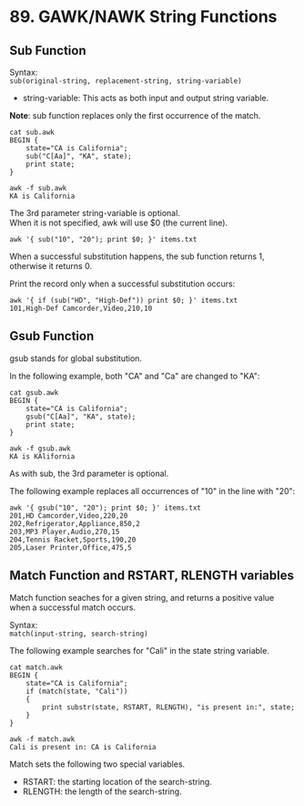 # 89. GAWK/NAWK String Functions

## Sub Function

Syntax:  
`sub(original-string, replacement-string, string-variable)`

- string-variable: This acts as both input and output string variable.

**Note**: sub function replaces only the first occurrence of the match.

```
cat sub.awk
BEGIN {
    state="CA is California";
    sub("C[Aa]", "KA", state);
    print state;
}

awk -f sub.awk
KA is California
```

The 3rd parameter string-variable is optional.  
When it is not specified, awk will use $0 (the current line).
```
awk '{ sub("10", "20"); print $0; }' items.txt
```

When a successful substitution happens, the sub function returns 1, otherwise it returns 0.

Print the record only when a successful substitution occurs:
```
awk '{ if (sub("HD", "High-Def")) print $0; }' items.txt
101,High-Def Camcorder,Video,210,10
```

## Gsub Function

gsub stands for global substitution.

In the following example, both "CA" and "Ca" are changed to "KA":
```
cat gsub.awk
BEGIN {
    state="CA is California";
    gsub("C[Aa]", "KA", state);
    print state;
}

awk -f gsub.awk
KA is KAlifornia
```

As with sub, the 3rd parameter is optional.

The following example replaces all occurrences of "10" in the line with "20":
```
awk '{ gsub("10", "20"); print $0; }' items.txt
201,HD Camcorder,Video,220,20
202,Refrigerator,Appliance,850,2
203,MP3 Player,Audio,270,15
204,Tennis Racket,Sports,190,20
205,Laser Printer,Office,475,5
```

## Match Function and RSTART, RLENGTH variables

Match function seaches for a given string, and returns a positive value when a successful match occurs.

Syntax:  
`match(input-string, search-string)`

The following example searches for "Cali" in the state string variable.
```
cat match.awk
BEGIN {
    state="CA is California";
    if (match(state, "Cali"))
    {
        print substr(state, RSTART, RLENGTH), "is present in:", state;
    }
}

awk -f match.awk
Cali is present in: CA is California
```

Match sets the following two special variables.  
- RSTART: the starting location of the search-string.
- RLENGTH: the length of the search-string.

